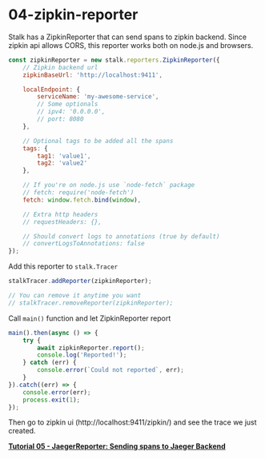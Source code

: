 # 04-zipkin-reporter

Stalk has a ZipkinReporter that can send spans to zipkin backend. Since zipkin api allows CORS, this reporter works both on node.js and browsers.

```js
const zipkinReporter = new stalk.reporters.ZipkinReporter({
    // Zipkin backend url
    zipkinBaseUrl: 'http://localhost:9411',

    localEndpoint: {
        serviceName: 'my-awesome-service',
        // Some optionals
        // ipv4: '0.0.0.0',
        // port: 8080
    },

    // Optional tags to be added all the spans
    tags: {
        tag1: 'value1',
        tag2: 'value2'
    },

    // If you're on node.js use `node-fetch` package
    // fetch: require('node-fetch')
    fetch: window.fetch.bind(window),

    // Extra http headers
    // requestHeaders: {},

    // Should convert logs to annotations (true by default)
    // convertLogsToAnnotations: false
});
```

Add this reporter to `stalk.Tracer`

```js
stalkTracer.addReporter(zipkinReporter);

// You can remove it anytime you want
// stalkTracer.removeReporter(zipkinReporter);
```

Call `main()` function and let ZipkinReporter report

```js
main().then(async () => {
    try {
        await zipkinReporter.report();
        console.log('Reported!');
    } catch (err) {
        console.error(`Could not reported`, err);
    }
}).catch((err) => {
    console.error(err);
    process.exit(1);
});
```

Then go to zipkin ui (http://localhost:9411/zipkin/) and see the trace we just created.

**[Tutorial 05 - JaegerReporter: Sending spans to Jaeger Backend](../05-jaeger-reporter/README.md)**
